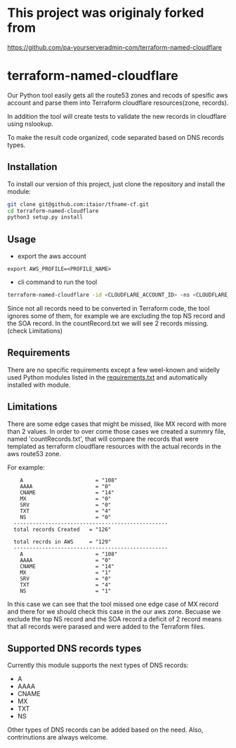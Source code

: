 # This project was originaly forked from 
https://github.com/pa-yourserveradmin-com/terraform-named-cloudflare

# terraform-named-cloudflare

Our Python tool easily gets all the route53 zones and recods of spesific aws account 
and parse them into Terraform cloudflare resources(zone, records).

In addition the tool will create tests to validate the new records in cloudflare 
using nslookup.

To make the result code organized, code separated based on DNS records types.

## Installation

To install our version of this project, just clone the repository and install the
module:

```bash
git clone git@github.com:itaior/tfname-cf.git
cd terraform-named-cloudflare
python3 setup.py install
```

## Usage

* export the aws account 
```
export AWS_PROFILE=<PROFILE_NAME>
```
* cli command to run the tool

```bash
terraform-named-cloudflare -id <CLOUDFLARE_ACCOUNT_ID> -ns <CLOUDFLARE_NS_RECORDS>
```

Since not all records need to be converted in Terraform code, the tool ignores
some of them, for example we are excluding the top NS record and the SOA record.
In the countRecord.txt we will see 2 records missing. (check Limitations)

## Requirements

There are no specific requirements except a few weel-known and widelly used Python
modules listed in the [requirements.txt](requirements.txt) and automatically
installed with module.

## Limitations
There are some edge cases that might be missed, like MX record with more than 2 values.
In order to over come those cases we created a summry file, named 'countRecords.txt', that will compare the records
that were templated as terraform cloudflare resources with the actual records in the aws route53 zone.

For example:
```
    A                       = "108"
    AAAA                    = "0" 
    CNAME                   = "14" 
    MX                      = "0"
    SRV                     = "0"
    TXT                     = "4"
    NS                      = "0"
  -------------------------------------------------
  total records Created   = "126"
    
  total recrds in AWS     = "129"
  -------------------------------------------------
    A                       = "108"
    AAAA                    = "0" 
    CNAME                   = "14" 
    MX                      = "1"
    SRV                     = "0"
    TXT                     = "4"
    NS                      = "1"
```

In this case we can see that the tool missed one edge case of MX record and there for we should check this case in the our
aws zone. 
Becuase we exclude the top NS record and the SOA record a deficit of 2 record means that all records were 
parased and were added to the Terraform files.

## Supported DNS records types

Currently this module supports the next types of DNS records:

- A
- AAAA
- CNAME
- MX
- TXT
- NS

Other types of DNS records can be added based on the need. Also, contrinutions
are always welcome.
